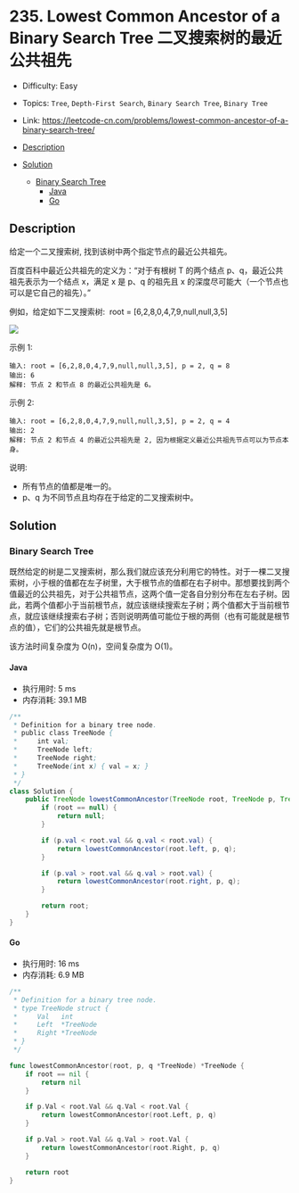 <!-- omit in toc -->
# 235. Lowest Common Ancestor of a Binary Search Tree 二叉搜索树的最近公共祖先

- Difficulty: Easy
- Topics: `Tree`, `Depth-First Search`, `Binary Search Tree`, `Binary Tree`
- Link: https://leetcode-cn.com/problems/lowest-common-ancestor-of-a-binary-search-tree/

- [Description](#description)
- [Solution](#solution)
  - [Binary Search Tree](#binary-search-tree)
    - [Java](#java)
    - [Go](#go)

## Description

给定一个二叉搜索树, 找到该树中两个指定节点的最近公共祖先。

百度百科中最近公共祖先的定义为：“对于有根树 T 的两个结点 p、q，最近公共祖先表示为一个结点 x，满足 x 是 p、q 的祖先且 x 的深度尽可能大（一个节点也可以是它自己的祖先）。”

例如，给定如下二叉搜索树:  root = [6,2,8,0,4,7,9,null,null,3,5]

![](https://assets.leetcode-cn.com/aliyun-lc-upload/uploads/2018/12/14/binarysearchtree_improved.png)

示例 1:
```
输入: root = [6,2,8,0,4,7,9,null,null,3,5], p = 2, q = 8
输出: 6 
解释: 节点 2 和节点 8 的最近公共祖先是 6。
```
示例 2:
```
输入: root = [6,2,8,0,4,7,9,null,null,3,5], p = 2, q = 4
输出: 2
解释: 节点 2 和节点 4 的最近公共祖先是 2, 因为根据定义最近公共祖先节点可以为节点本身。
```

说明:
- 所有节点的值都是唯一的。
- p、q 为不同节点且均存在于给定的二叉搜索树中。

## Solution

### Binary Search Tree

既然给定的树是二叉搜索树，那么我们就应该充分利用它的特性。对于一棵二叉搜索树，小于根的值都在左子树里，大于根节点的值都在右子树中。那想要找到两个值最近的公共祖先，对于公共祖节点，这两个值一定各自分别分布在左右子树。因此，若两个值都小于当前根节点，就应该继续搜索左子树；两个值都大于当前根节点，就应该继续搜索右子树；否则说明两值可能位于根的两侧（也有可能就是根节点的值），它们的公共祖先就是根节点。

该方法时间复杂度为 O(n)，空间复杂度为 O(1)。

#### Java

- 执行用时: 5 ms
- 内存消耗: 39.1 MB

```java
/**
 * Definition for a binary tree node.
 * public class TreeNode {
 *     int val;
 *     TreeNode left;
 *     TreeNode right;
 *     TreeNode(int x) { val = x; }
 * }
 */
class Solution {
    public TreeNode lowestCommonAncestor(TreeNode root, TreeNode p, TreeNode q) {
        if (root == null) {
            return null;
        }

        if (p.val < root.val && q.val < root.val) {
            return lowestCommonAncestor(root.left, p, q);
        }

        if (p.val > root.val && q.val > root.val) {
            return lowestCommonAncestor(root.right, p, q);
        }

        return root;
    }
}
```

#### Go

- 执行用时: 16 ms
- 内存消耗: 6.9 MB

```go
/**
 * Definition for a binary tree node.
 * type TreeNode struct {
 *     Val   int
 *     Left  *TreeNode
 *     Right *TreeNode
 * }
 */

func lowestCommonAncestor(root, p, q *TreeNode) *TreeNode {
	if root == nil {
        return nil
    }

    if p.Val < root.Val && q.Val < root.Val {
        return lowestCommonAncestor(root.Left, p, q)
    }

    if p.Val > root.Val && q.Val > root.Val {
        return lowestCommonAncestor(root.Right, p, q)
    }

    return root
}
```

